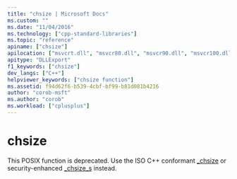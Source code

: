 ```yaml
---
title: "chsize | Microsoft Docs"
ms.custom: ""
ms.date: "11/04/2016"
ms.technology: ["cpp-standard-libraries"]
ms.topic: "reference"
apiname: ["chsize"]
apilocation: ["msvcrt.dll", "msvcr80.dll", "msvcr90.dll", "msvcr100.dll", "msvcr100_clr0400.dll", "msvcr110.dll", "msvcr110_clr0400.dll", "msvcr120.dll", "msvcr120_clr0400.dll", "ucrtbase.dll"]
apitype: "DLLExport"
f1_keywords: ["chsize"]
dev_langs: ["C++"]
helpviewer_keywords: ["chsize function"]
ms.assetid: f94d62f6-b539-4cbf-bf99-b81d081b4216
author: "corob-msft"
ms.author: "corob"
ms.workload: ["cplusplus"]
---
```

# chsize

This POSIX function is deprecated. Use the ISO C++ conformant [_chsize](chsize.md) or security-enhanced [_chsize_s](chsize-s.md) instead.